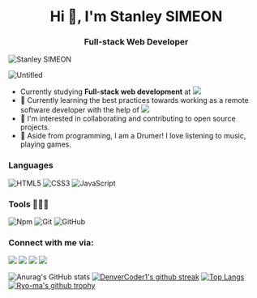 <h1 align="center">Hi 👋, I'm Stanley SIMEON</h1>
<h3 align="center">Full-stack Web Developer</h3>
<p align="left"> <img src="https://komarev.com/ghpvc/?username=stanleySimeon&label=Views&color=blue&style=plastic" alt="Stanley SIMEON" /></p>

![Untitled](https://user-images.githubusercontent.com/91237525/155947606-063c9739-9eac-4e08-8e0c-11d7c7949f78.png)

- Currently studying **Full-stack web development** at ![](https://img.shields.io/badge/-Microverse-blueviolet)
- 🌱 Currently learning the best practices towards working as a remote software developer with the help of ![](https://img.shields.io/badge/-Microverse-blueviolet)
- 👯 I'm interested in collaborating and contributing to open source projects.
- 🤔 Aside from programming,  I am a Drumer! I love listening to music, playing games.

### Languages 

![HTML5](https://icongr.am/devicon/html5-original.svg?size=50&color=currentColor)
![CSS3](https://icongr.am/devicon/css3-original.svg?size=50&color=currentColor)
![JavaScript](https://icongr.am/devicon/javascript-original.svg?size=50&color=currentColor)

### Tools 👨🏾‍💻

![Npm](https://icongr.am/devicon/npm-original-wordmark.svg?size=50&color=currentColor)
![Git](https://icongr.am/devicon/git-original.svg?size=50&color=currentColor)
![GitHub](https://icongr.am/devicon/github-original.svg?size=50&color=currentColor)

### Connect with me via:
<p>
  <a target="_blank"
    href="https://wa.me/+50944025651"><img
    src="https://img.shields.io/badge/WhatsApp-25D366?style=for-the-badge&logo=whatsapp&logoColor=white"></img></a>  
  <a target="_blank"
    href="mailto:mstanley.me@gmail.com"><img 
    src="https://img.shields.io/badge/-Gmail-D14836?style=for-the-badge&logo=Gmail&logoColor=white"></img></a>
  <a target="_blank"
    href="https://www.linkedin.com/in/stanley-simeon-881091224/"><img
    src="https://img.shields.io/badge/-LinkedIn-0077b5?style=for-the-badge&logo=LinkedIn&logoColor=white"></img></a>
  <a target="_blank"
    href="https://twitter.com/mstanleyme"><img
    src="https://img.shields.io/badge/-Twitter-1DA1F2?style=for-the-badge&logo=Twitter&logoColor=white"></img></a>
</p>


![Anurag's GitHub stats](https://github-readme-stats.vercel.app/api?username=stanleySimeon&show_icons=true&theme=radical)
[![DenverCoder1's github streak](https://github-readme-streak-stats.herokuapp.com/?user=stanleySimeon&theme=blue-green)](https://github.com/DenverCoder1/github-readme-streak-stats)
[![Top Langs](https://github-readme-stats.vercel.app/api/top-langs/?username=stanleySimeon&exclude_repo=github-readme-stats,anuraghazra.github.io)](https://github.com/anuraghazra/github-readme-stats)
[![Ryo-ma's github trophy](https://github-profile-trophy.vercel.app/?username=stanleySimeon&row=1)](https://github.com/ryo-ma/github-profile-trophy)
